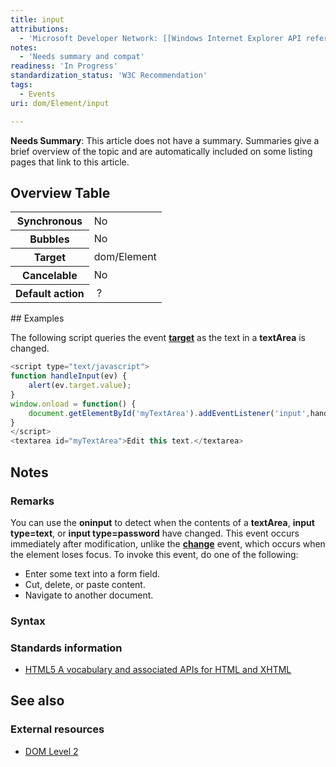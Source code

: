 ```yaml
---
title: input
attributions:
  - 'Microsoft Developer Network: [[Windows Internet Explorer API reference](http://msdn.microsoft.com/en-us/library/ie/hh828809%28v=vs.85%29.aspx) Article]'
notes:
  - 'Needs summary and compat'
readiness: 'In Progress'
standardization_status: 'W3C Recommendation'
tags:
  - Events
uri: dom/Element/input

---
```

**Needs Summary**: This article does not have a summary. Summaries give a brief overview of the topic and are automatically included on some listing pages that link to this article.

## <span>Overview Table</span>

<table class="wikitable">
<tr>
<th>
Synchronous

</th>
<td>
No

</td>
</tr>
<tr>
<th>
Bubbles

</th>
<td>
No

</td>
</tr>
<tr>
<th>
Target

</th>
<td>
dom/Element

</td>
</tr>
<tr>
<th>
Cancelable

</th>
<td>
No

</td>
</tr>
<tr>
<th>
Default action

</th>
<td>
 ?

</td>
</tr>
</table>
## <span>Examples</span>

The following script queries the event [**target**](/dom/Event/target) as the text in a **textArea** is changed.

``` js
<script type="text/javascript">
function handleInput(ev) {
    alert(ev.target.value);
}
window.onload = function() {
    document.getElementById('myTextArea').addEventListener('input',handleInput,false);
}
</script>
<textarea id="myTextArea">Edit this text.</textarea>
```

## <span>Notes</span>

### <span>Remarks</span>

You can use the **oninput** to detect when the contents of a **textArea**, **input type=text**, or **input type=password** have changed. This event occurs immediately after modification, unlike the [**change**](/dom/Element/change) event, which occurs when the element loses focus. To invoke this event, do one of the following:

-   Enter some text into a form field.
-   Cut, delete, or paste content.
-   Navigate to another document.

### <span>Syntax</span>

### <span>Standards information</span>

-   [HTML5 A vocabulary and associated APIs for HTML and XHTML](http://go.microsoft.com/fwlink/p/?linkid=221374)

## <span>See also</span>

### <span>External resources</span>

-   [DOM Level 2](http://www.w3.org/TR/2003/REC-DOM-Level-2-HTML-20030109/html.html#ID-6043025)
